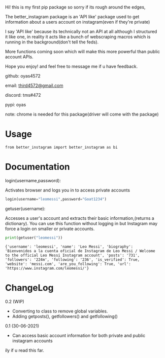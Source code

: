 Hi! this is my first pip package so sorry if its rough around the edges,

The better_instagram package is an 'API like' package used to get information about a users account on instagram(even if they're private)

I say 'API like' because its technically not an API at all although I structured it like one, in reality it acts like a bunch of webscraping macros which is running in the background(don't tell the feds).

More functions coming soon which will make this more powerful than public account APIs.

Hope you enjoy! and feel free to message me if u have feedback.

github: oyas4572

email: third4572@gmail.com

discord: tms#472

pypi: oyas

note: chrome is needed for this package(driver will come with the package)


Usage
=====
```
from better_instagram import better_instagram as bi
```

Documentation
=========
login(username,password):

Activates browser and logs you in to access private accounts
```py
login(username="leomessi",password="Goat1234")
```

getuser(username):

Accesses a user's account and extracts their basic information,(returns a dictionary). You can use this function without logging in but Instagram may force a login on smaller or private accounts.
```py
print(getuser("leomessi"))
 ```
 ```
 {'username': 'leomessi', 'name': 'Leo Messi', 'biography': 'Bienvenidos a la cuenta oficial de Instagram de Leo Messi / Welcome to the official Leo Messi Instagram account', 'posts': '731', 'followers': '224m', 'following': '236', 'is_verified': True, 'website': 'messi.com', 'are_you_following': True, 'url': 'https://www.instagram.com/leomessi/'}
```
ChangeLog
=========

0.2 (WIP)
 * Converting to class to remove global variables.
 * Adding getposts(), getfollowers() and getfollowing()

0.1 (30-06-2021)
 * Can access basic account information for both private and public instagram accounts



ily if u read this far.
